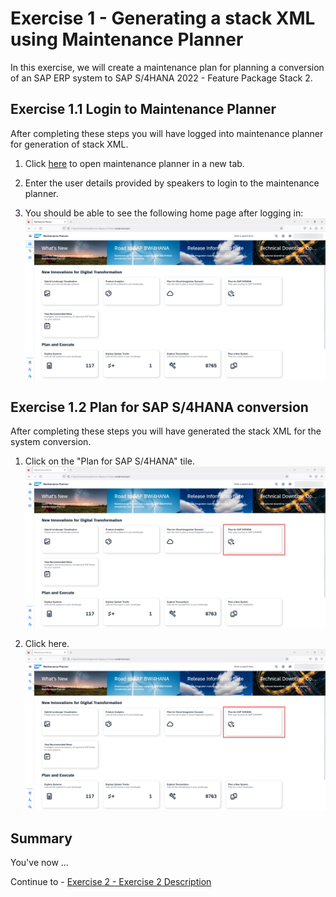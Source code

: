 # Exercise 1 - Generating a stack XML using Maintenance Planner

In this exercise, we will create a maintenance plan for planning a conversion of an SAP ERP system to SAP S/4HANA 2022 - Feature Package Stack 2.

## Exercise 1.1 Login to Maintenance Planner

After completing these steps you will have logged into maintenance planner for generation of stack XML.

1. Click <a href="https://maintenanceplanner.cfapps.eu10.hana.ondemand.com/" target="_blank">here</a> to open maintenance planner in a new tab.

2. Enter the user details provided by speakers to login to the maintenance planner.

3. You should be able to see the following home page after logging in:
   <br>![](/exercises/ex1/images/mp_027.png)

## Exercise 1.2 Plan for SAP S/4HANA conversion

After completing these steps you will have generated the stack XML for the system conversion.

1. Click on the "Plan for SAP S/4HANA" tile.
   <br>![](/exercises/ex1/images/mp_001.png)

2. Click here.
   <br>![](/exercises/ex1/images/mp_001.png)

## Summary

You've now ...

Continue to - [Exercise 2 - Exercise 2 Description](../ex2/README.md)
